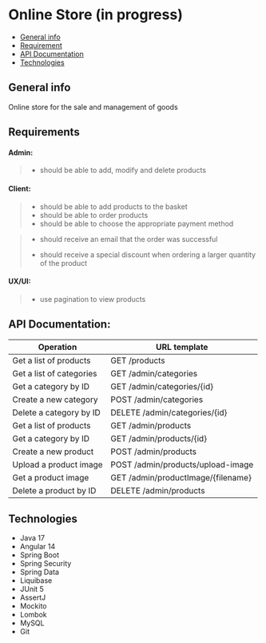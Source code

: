 # Online Store (in progress)

* [General info](#general-info)
* [Requirement](#requirements)
* [API Documentation](#api-documentation)
* [Technologies](#technologies)

## General info

Online store for the sale and management of goods

## Requirements

#### Admin:

> * should be able to add, modify and delete products

#### Client:

> * should be able to add products to the basket
> * should be able to order products
> * should be able to choose the appropriate payment method

> * should receive an email that the order was successful
> 
> * should receive a special discount when ordering a larger quantity of the product

#### UX/UI:

> * use pagination to view products

## API Documentation:

| Operation                | URL template                       |
| ------------------------ | ---------------------------------- |
| Get a list of products   | GET /products                      |
| Get a list of categories | GET /admin/categories              |
| Get a category by ID     | GET /admin/categories/{id}         |
| Create a new category    | POST /admin/categories             |
| Delete a category by ID  | DELETE /admin/categories/{id}      |
| Get a list of products   | GET /admin/products                |
| Get a category by ID     | GET /admin/products/{id}           |
| Create a new product     | POST /admin/products               |
| Upload a product image   | POST /admin/products/upload-image  |
| Get a product image      | GET /admin/productImage/{filename} |
| Delete a product by ID   | DELETE /admin/products             |

## Technologies

* Java 17
* Angular 14
* Spring Boot
* Spring Security
* Spring Data
* Liquibase
* JUnit 5
* AssertJ
* Mockito
* Lombok
* MySQL
* Git
